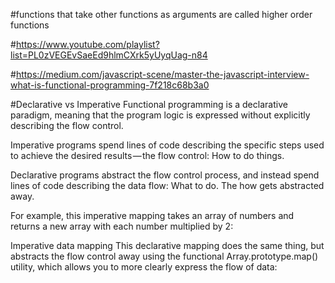 #functions that take other functions as arguments are called higher order functions

#https://www.youtube.com/playlist?list=PL0zVEGEvSaeEd9hlmCXrk5yUyqUag-n84

#https://medium.com/javascript-scene/master-the-javascript-interview-what-is-functional-programming-7f218c68b3a0

#Declarative vs Imperative
Functional programming is a declarative paradigm, meaning that the program logic is expressed without explicitly describing the flow control.

Imperative programs spend lines of code describing the specific steps used to achieve the desired results — the flow control: How to do things.

Declarative programs abstract the flow control process, and instead spend lines of code describing the data flow: What to do. The how gets abstracted away.


For example, this imperative mapping takes an array of numbers and returns a new array with each number multiplied by 2:


Imperative data mapping
This declarative mapping does the same thing, but abstracts the flow control away using the functional Array.prototype.map() utility, which allows you to more clearly express the flow of data:

